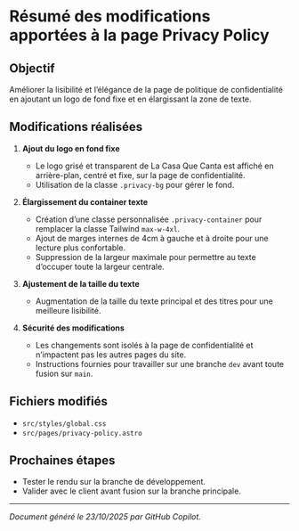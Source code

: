 # Résumé des modifications apportées à la page Privacy Policy

## Objectif
Améliorer la lisibilité et l’élégance de la page de politique de confidentialité en ajoutant un logo de fond fixe et en élargissant la zone de texte.

## Modifications réalisées

1. **Ajout du logo en fond fixe**
   - Le logo grisé et transparent de La Casa Que Canta est affiché en arrière-plan, centré et fixe, sur la page de confidentialité.
   - Utilisation de la classe `.privacy-bg` pour gérer le fond.

2. **Élargissement du container texte**
   - Création d’une classe personnalisée `.privacy-container` pour remplacer la classe Tailwind `max-w-4xl`.
   - Ajout de marges internes de 4cm à gauche et à droite pour une lecture plus confortable.
   - Suppression de la largeur maximale pour permettre au texte d’occuper toute la largeur centrale.

3. **Ajustement de la taille du texte**
   - Augmentation de la taille du texte principal et des titres pour une meilleure lisibilité.

4. **Sécurité des modifications**
   - Les changements sont isolés à la page de confidentialité et n’impactent pas les autres pages du site.
   - Instructions fournies pour travailler sur une branche `dev` avant toute fusion sur `main`.

## Fichiers modifiés
- `src/styles/global.css`
- `src/pages/privacy-policy.astro`

## Prochaines étapes
- Tester le rendu sur la branche de développement.
- Valider avec le client avant fusion sur la branche principale.

---
*Document généré le 23/10/2025 par GitHub Copilot.*
